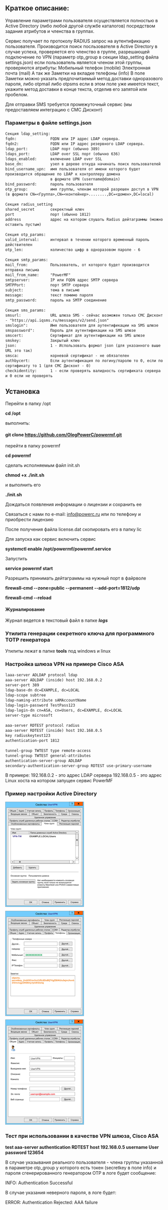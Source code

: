## Краткое описание:
Управление параметрами пользователя осуществляется полностью в Active Directory (либо любой другой службе каталогов)
посредством задания атрибутов и членства в группах.

Сервис получает по протоколу RADIUS запрос на аутентификацию пользователя.
Производится поиск посльзователя в Active Directory
в случае успеха, проверяется его членство в группе, разрешающей подключение по VPN (параметр otp_group в секции ldap_setting файла settings.json)
если пользователь является членом этой группы, проверяются атрибуты:
Мобильный телефон (mobile)
Электронная почта (mail)
А так же Заметки на вкладке телефоны (info)
В поле Заметки можно указать предпочитаемый метод доставки одноразового пароля, либо otpmail либо otpsms
если в этом поле уже имеется текст, укажите метод доставки в конце текста, отделив его запятой или пробелом.

Для отправки SMS требуется промежуточный сервис (мы предоставляем интеграцию с СМС Дисконт)

### Параметры в файле settings.json

    Секция ldap_setting:
    fqdn:               FQDN или IP адрес LDAP сервера.
    fqdn2:              FQDN или IP адрес резервного LDAP сервера.
    ldap_port:          LDAP порт (обычно 389)
    ldaps_port:         LDAP over SSL порт (обычно 636)
    ldaps_enabled:      включение LDAP over SSL
    base_dn:            узел в дереве откуда начинать поиск пользователей
    bind_username_upn:  имя пользователя от имени которого будет производится обращение по LDAP к контроллеру домена
                        в формате UPN (username@domain)
    bind_password:      пароль пользователя
    otp_group:          имя группы, членам которой разрешен доступ в VPN (в формате CN=<Группа>,CN=<контейнер>........,DC=<домен>,DC=local)
    
    Секция radius_setting
    shared_secret       секректный ключ
    port                порт (обычно 1812)
    address             адрес на котором слушать Radius дейтаграммы (можно оставить пустым)

    Секция otp_params:
    valid_interval:     интервал в течении которого временный пароль действителен
    otp_len:            количество цифр в одноразовом пароле - 6
    
    Секция smtp_params:
    mail_from:          Пользователь, от которого будет производится отправка письма
    mail_from_name:     "PowerMF"
    smtpserver:         IP или FQDN адрес SMTP сервера
    SMTPPort:           порт SMTP сервера
    subject:            тема в письме
    message:            текст помимо пароля
    smtp_password:      пароль на SMTP соединение
    
    Секция sms_params:
    smsurl:             URL шлюза SMS - сейчас возможен только СМС Дисконт - "https://api.iqsms.ru/messages/v2/send.json"
    smslogin":          Имя пользователя для аутентификации на SMS шлюзе
    smspassword":       Пароль для аутентификации на SMS шлюзе
    smscert:            Сертификат для аутентификации на SMS шлюзе
    smskey:             Закрытый ключ
    json:               1 - Использовать формат json (для указанного выше URL это так)
    smsca:              корневой сертификат - не обязателен
    authbycert:         Если аутентификация по логину/паролю то 0, если по сертификату то 1 (для СМС Дисконт - 0)
    checkidentity:      1 - если проверять валидность сертификата сервера и 0 если не проверять

## Установка
Перейти в папку /opt

**cd /opt**

выполнить:
#### git clone https://github.com/OlegPowerC/powermf.git
перейти в папку powermf

**cd powermf**

сделать исполняемым файл init.sh

**chmod +x ./init.sh**

и выполнить его

**./init.sh**

Дождаться появления информации о лицензии и сохранить ее

Связаться с нами по e-mail: info@powerc.ru или по телефону и приобрести лицензию

После получения файла license.dat скопировать его в папку lic

Для запуска как сервис включить сервис

**systemctl enable /opt/powermf/powermf.service**

Запустить

**service powermf start**

Разрешить принимать дейтаграммы на нужный порт в файрволе

**firewall-cmd --zone=public --permanent --add-port=1812/udp**

**firewall-cmd --reload**

#### Журналирование
Журнал ведется в текстовый файл в папке ***logs***

### Утилита генерации секретного ключа для программного TOTP генератора
Утилиты лежат в папке **tools** под windows и linux

### Настройка шлюза VPN на примере Cisco ASA

    laaa-server ADLDAP protocol ldap
    aaa-server ADLDAP (inside) host 192.168.0.2
    server-port 389
    ldap-base-dn dc=EXAMPLE, dc=LOCAL
    ldap-scope subtree
    ldap-naming-attribute sAMAccountName
    ldap-login-password TestPass123
    ldap-login-dn cn=ASA, cn=Users, dc=EXAMPLE, dc=LOCAL
    server-type microsoft
    
    aaa-server RDTEST protocol radius
    aaa-server RDTEST (inside) host 192.168.0.5
    key radiuskeytest123
    authentication-port 1812
    
    tunnel-group TWTEST type remote-access
    tunnel-group TWTEST general-attributes
    authentication-server-group ADLDAP
    secondary-authentication-server-group RDTEST use-primary-username

В примере:
192.168.0.2 - это адрес LDAP сервера
192.168.0.5 - это адрес Linux хоста на котором запущен сервис PowerMF

###  Пример настройки Active Directory

![ad example image](https://github.com/OlegPowerC/powermf/blob/master/addata.png)


### Тест при использовании в качестве VPN шлюза, Cisco ASA

**test aaa-server authentication RDTEST host 192.168.0.5 username User password 123654**

В случае указывания реального пользователя - члена группы указанной в параметре otp_group
у которого есть токен (secretkey в поле info)
и пароля сгенерированного генератором OTP в логе будет сообщение:

INFO: Authentication Successful

В случае указания неверного пароля, в логе будет:

ERROR: Authentication Rejected: AAA failure
